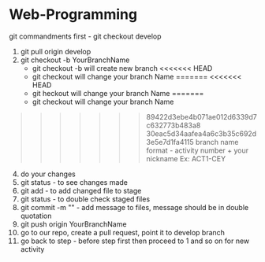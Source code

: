 # Web-Programming
git commandments
first - git checkout develop
1. git pull origin develop
2. git checkout -b YourBranchName
    - git checkout -b will create new branch
<<<<<<< HEAD
    - git checkout will change your branch Name
=======
<<<<<<< HEAD
    - git heckout will change your branch Name
=======
    - git checkout will change your branch Name
>>>>>>> 89422d3ebe4b071ae012d6339d7c632773b483a8
>>>>>>> 30eac5d34aafea4a6c3b35c692d3e5e7d1fa4115
    branch name format - activity number + your nickname Ex: ACT1-CEY
4. do your changes
5. git status - to see changes made
6. git add - to add changed file to stage
7. git status - to double check staged files
8. git commit -m "" - add message to files, message should be in double quotation
9. git push origin YourBranchName
10. go to our repo, create a pull request, point it to develop branch
11. go back to step - before step first then proceed to 1 and so on for new activity
